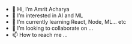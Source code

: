 - 👋 Hi, I’m Amrit Acharya
- 👀 I’m interested in AI and ML
- 🌱 I’m currently learning React, Node, ML... etc
- 💞️ I’m looking to collaborate on ...
- 📫 How to reach me ...

<!---
Amritach222/Amritach222 is a ✨ special ✨ repository because its `README.md` (this file) appears on your GitHub profile.
You can click the Preview link to take a look at your changes.
--->
